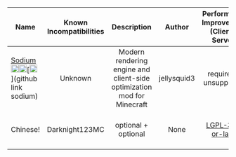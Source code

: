 | Name | Known Incompatibilities | Description | Author | Performance Improvement (Client + Server) | [Label](/README.md#labels) | License |
| --- | :---: | :---: | :---: | :---: | :---: | :---: |
| [Sodium](https://modrinth.com/mod/sodium)<br>[<img src=/images/modrinth.ico height=18>](https://modrinth.com/mod/sodium)[<img src=/images/curseforge.png height=18>](https://www.curseforge.com/minecraft/mc-mods/sodium)[<img src=/images/github.ico height=18>](github link sodium)   | Unknown | Modern rendering engine and client-side optimization mod for Minecraft | jellysquid3 | required + unsupported | None | [LGPL-3.0-only]() || [Lithium](https://modrinth.com/mod/lithium)<br>[<img src=/images/modrinth.ico height=18>](https://modrinth.com/mod/lithium)[<img src=/images/curseforge.png height=18>](https://www.curseforge.com/minecraft/mc-mods/lithium)[<img src=/images/github.ico height=18>](github link lithium)   | Unknown | No-compromises game logic/server optimization mod | jellysquid3 | optional + optional | None | [LGPL-3.0-only]() || [Iris Shaders](https://modrinth.com/mod/iris)<br>[<img src=/images/modrinth.ico height=18>](https://modrinth.com/mod/iris)[<img src=/images/curseforge.png height=18>](https://www.curseforge.com/minecraft/mc-mods/iris)[<img src=/images/github.ico height=18>](github link iris)   | Unknown | A modern shaders mod for Minecraft intended to be compatible with existing OptiFine shader packs | coderbot | required + unsupported | None | [LGPL-3.0-only]() || [LazyDFU](https://modrinth.com/mod/lazydfu)<br>[<img src=/images/modrinth.ico height=18>](https://modrinth.com/mod/lazydfu)[<img src=/images/curseforge.png height=18>](https://www.curseforge.com/minecraft/mc-mods/lazydfu)[<img src=/images/github.ico height=18>](github link lazydfu)   | Unknown | Makes the game boot faster by deferring non-essential initialization | astei | optional + optional | None | [MIT]() || [EntityCulling](https://modrinth.com/mod/entityculling)<br>[<img src=/images/modrinth.ico height=18>](https://modrinth.com/mod/entityculling)[<img src=/images/curseforge.png height=18>](https://www.curseforge.com/minecraft/mc-mods/entityculling)[<img src=/images/github.ico height=18>](github link entityculling)   | Unknown | Using async path-tracing to hide Block-/Entities that are not visible | tr7zw | required + unsupported | None | [LicenseRef-tr7zw-Protective-License]() || [FerriteCore](https://modrinth.com/mod/ferrite-core)<br>[<img src=/images/modrinth.ico height=18>](https://modrinth.com/mod/ferrite-core)[<img src=/images/curseforge.png height=18>](https://www.curseforge.com/minecraft/mc-mods/ferrite-core)[<img src=/images/github.ico height=18>](github link ferrite-core)   | Unknown | Memory usage optimizations | malte0811 | optional + optional | None | [MIT]() || [Starlight (Fabric)](https://modrinth.com/mod/starlight)<br>[<img src=/images/modrinth.ico height=18>](https://modrinth.com/mod/starlight)[<img src=/images/curseforge.png height=18>](https://www.curseforge.com/minecraft/mc-mods/starlight)[<img src=/images/github.ico height=18>](github link starlight)   | Unknown | Rewrites the light engine to fix lighting performance and lighting errors | spottedleaf | optional + optional | None | [LGPL-3.0-only]() || [Krypton](https://modrinth.com/mod/krypton)<br>[<img src=/images/modrinth.ico height=18>](https://modrinth.com/mod/krypton)[<img src=/images/curseforge.png height=18>](https://www.curseforge.com/minecraft/mc-mods/krypton)[<img src=/images/github.ico height=18>](github link krypton)   | Unknown | A mod to optimize the Minecraft networking stack | astei | optional + optional | None | [LGPL-3.0-only]() || [Dynamic FPS](https://modrinth.com/mod/dynamic-fps)<br>[<img src=/images/modrinth.ico height=18>](https://modrinth.com/mod/dynamic-fps)[<img src=/images/curseforge.png height=18>](https://www.curseforge.com/minecraft/mc-mods/dynamic-fps)[<img src=/images/github.ico height=18>](github link dynamic-fps)   | Unknown | Improve performance when Minecraft is in the background. | juliand665 | required + unsupported | None | [MIT]() || [Smooth Boot (Fabric)](https://modrinth.com/mod/smoothboot-fabric)<br>[<img src=/images/modrinth.ico height=18>](https://modrinth.com/mod/smoothboot-fabric)[<img src=/images/curseforge.png height=18>](https://www.curseforge.com/minecraft/mc-mods/smoothboot-fabric)[<img src=/images/github.ico height=18>](github link smoothboot-fabric)   | Unknown | Improve Minecraft CPU scheduling | UltimateBoomer | optional + optional | None | [MIT]() || [Memory Leak Fix](https://modrinth.com/mod/memoryleakfix)<br>[<img src=/images/modrinth.ico height=18>](https://modrinth.com/mod/memoryleakfix)[<img src=/images/curseforge.png height=18>](https://www.curseforge.com/minecraft/mc-mods/memoryleakfix)[<img src=/images/github.ico height=18>](github link memoryleakfix)   | Unknown | A mod that fixes random memory leaks for both the client and server | fxmorin | optional + optional | None | [LGPL-2.1-only]() || [Phosphor](https://modrinth.com/mod/phosphor)<br>[<img src=/images/modrinth.ico height=18>](https://modrinth.com/mod/phosphor)[<img src=/images/curseforge.png height=18>](https://www.curseforge.com/minecraft/mc-mods/phosphor)[<img src=/images/github.ico height=18>](github link phosphor)   | Unknown | No-compromises lighting engine optimization mod | jellysquid3 | optional + optional | None | [LGPL-3.0-only]() || [Concurrent Chunk Management Engine (Fabric)](https://modrinth.com/mod/c2me-fabric)<br>[<img src=/images/modrinth.ico height=18>](https://modrinth.com/mod/c2me-fabric)[<img src=/images/curseforge.png height=18>](https://www.curseforge.com/minecraft/mc-mods/c2me-fabric)[<img src=/images/github.ico height=18>](github link c2me-fabric)   | Unknown | A Fabric mod designed to improve the chunk performance of Minecraft. | ishland | optional + optional | None | [MIT]() || [Debugify](https://modrinth.com/mod/debugify)<br>[<img src=/images/modrinth.ico height=18>](https://modrinth.com/mod/debugify)[<img src=/images/curseforge.png height=18>](https://www.curseforge.com/minecraft/mc-mods/debugify)[<img src=/images/github.ico height=18>](github link debugify)   | Unknown | Fixes Minecraft bugs found on the bug tracker | isxander | optional + optional | None | [LGPL-3.0-only]() || [Fastload](https://modrinth.com/mod/fastload)<br>[<img src=/images/modrinth.ico height=18>](https://modrinth.com/mod/fastload)[<img src=/images/curseforge.png height=18>](https://www.curseforge.com/minecraft/mc-mods/fastload)[<img src=/images/github.ico height=18>](github link fastload)   | Unknown | Modifies the 441 Loading Engine to decrease world loading times. | FluffyBumblebees | optional + optional | None | [LGPL-2.1-only]() || [DashLoader](https://modrinth.com/mod/dashloader)<br>[<img src=/images/modrinth.ico height=18>](https://modrinth.com/mod/dashloader)[<img src=/images/curseforge.png height=18>](https://www.curseforge.com/minecraft/mc-mods/dashloader)[<img src=/images/github.ico height=18>](github link dashloader)   | Unknown | Launch at the speed of light. | alphaqu | required + unsupported | None | [LGPL-3.0-only]() || [Cull Less Leaves](https://modrinth.com/mod/cull-less-leaves)<br>[<img src=/images/modrinth.ico height=18>](https://modrinth.com/mod/cull-less-leaves)[<img src=/images/curseforge.png height=18>](https://www.curseforge.com/minecraft/mc-mods/cull-less-leaves)[<img src=/images/github.ico height=18>](github link cull-less-leaves)   | Unknown | Cull leaves while looking hot! | isxander | required + unsupported | None | [LGPL-3.0-only]() || [Cull Leaves](https://modrinth.com/mod/cull-leaves)<br>[<img src=/images/modrinth.ico height=18>](https://modrinth.com/mod/cull-leaves)[<img src=/images/curseforge.png height=18>](https://www.curseforge.com/minecraft/mc-mods/cull-leaves)[<img src=/images/github.ico height=18>](github link cull-leaves)   | Unknown | Adds culling to leaf blocks, providing a huge performance boost over vanilla. | Motschen | required + unsupported | None | [MIT]() || [ImmediatelyFast](https://modrinth.com/mod/immediatelyfast)<br>[<img src=/images/modrinth.ico height=18>](https://modrinth.com/mod/immediatelyfast)[<img src=/images/curseforge.png height=18>](https://www.curseforge.com/minecraft/mc-mods/immediatelyfast)[<img src=/images/github.ico height=18>](github link immediatelyfast)   | Unknown | Speed up immediate mode rendering in Minecraft | RaphiMC | required + unsupported | None | [LGPL-3.0-only]() || [More Culling](https://modrinth.com/mod/moreculling)<br>[<img src=/images/modrinth.ico height=18>](https://modrinth.com/mod/moreculling)[<img src=/images/curseforge.png height=18>](https://www.curseforge.com/minecraft/mc-mods/moreculling)[<img src=/images/github.ico height=18>](github link moreculling)   | Unknown | A mod that changes how multiple types of culling are handled in order to improve performance | fxmorin | required + unsupported | None | [LGPL-2.1-only]() || [Language Reload](https://modrinth.com/mod/language-reload)<br>[<img src=/images/modrinth.ico height=18>](https://modrinth.com/mod/language-reload)[<img src=/images/curseforge.png height=18>](https://www.curseforge.com/minecraft/mc-mods/language-reload)[<img src=/images/github.ico height=18>](github link language-reload)   | Unknown | Reduces load times and adds fallbacks for languages | Jerozgen | required + unsupported | None | [MIT]() || [Better Beds](https://modrinth.com/mod/better-beds)<br>[<img src=/images/modrinth.ico height=18>](https://modrinth.com/mod/better-beds)[<img src=/images/curseforge.png height=18>](https://www.curseforge.com/minecraft/mc-mods/better-beds)[<img src=/images/github.ico height=18>](github link better-beds)   | Unknown | Changes the renderer of the bed to use json models instead of a block entity renderer!  | Motschen | required + unsupported | None | [MIT]() || [Very Many Players (Fabric)](https://modrinth.com/mod/vmp-fabric)<br>[<img src=/images/modrinth.ico height=18>](https://modrinth.com/mod/vmp-fabric)[<img src=/images/curseforge.png height=18>](https://www.curseforge.com/minecraft/mc-mods/vmp-fabric)[<img src=/images/github.ico height=18>](github link vmp-fabric)   | Unknown | A Fabric mod designed to improve server performance at high playercounts. | ishland | optional + optional | None | [MIT]() || [Exordium](https://modrinth.com/mod/exordium)<br>[<img src=/images/modrinth.ico height=18>](https://modrinth.com/mod/exordium)[<img src=/images/curseforge.png height=18>](https://www.curseforge.com/minecraft/mc-mods/exordium)[<img src=/images/github.ico height=18>](github link exordium)   | Unknown | Render the GUI and screens at a lower framerate to speed up what's really important: the worldrendering. | tr7zw | required + unsupported | None | [LicenseRef-tr7zw-Protective-License]() || [Distant Horizons](https://modrinth.com/mod/distanthorizons)<br>[<img src=/images/modrinth.ico height=18>](https://modrinth.com/mod/distanthorizons)[<img src=/images/curseforge.png height=18>](https://www.curseforge.com/minecraft/mc-mods/distanthorizons)[<img src=/images/github.ico height=18>](github link distanthorizons)   | Unknown | See farther without turning your game into a slide show | jeseibel | required + unsupported | None | [LGPL-3.0-only]() || [Chunky](https://modrinth.com/mod/chunky)<br>[<img src=/images/modrinth.ico height=18>](https://modrinth.com/mod/chunky)[<img src=/images/curseforge.png height=18>](https://www.curseforge.com/minecraft/mc-mods/chunky)[<img src=/images/github.ico height=18>](github link chunky)   | Unknown | Pre-generates chunks, quickly and efficiently | pop4959 | optional + optional | None | [GPL-3.0-only]() || [Alternate Current](https://modrinth.com/mod/alternate-current)<br>[<img src=/images/modrinth.ico height=18>](https://modrinth.com/mod/alternate-current)[<img src=/images/curseforge.png height=18>](https://www.curseforge.com/minecraft/mc-mods/alternate-current)[<img src=/images/github.ico height=18>](github link alternate-current)   | Unknown | An efficient and non-locational redstone dust implementation | Space Walker | unsupported + required | None | [MIT]() || [ToolTipFix](https://modrinth.com/mod/tooltipfix)<br>[<img src=/images/modrinth.ico height=18>](https://modrinth.com/mod/tooltipfix)[<img src=/images/curseforge.png height=18>](https://www.curseforge.com/minecraft/mc-mods/tooltipfix)[<img src=/images/github.ico height=18>](github link tooltipfix)   | Unknown | Fixes Tooltips from runnning off the screen. | kyrptonaught | required + unsupported | None | [MIT]() || [ESSENTIAL Mod](https://modrinth.com/mod/essential)<br>[<img src=/images/modrinth.ico height=18>](https://modrinth.com/mod/essential)[<img src=/images/curseforge.png height=18>](https://www.curseforge.com/minecraft/mc-mods/essential)[<img src=/images/github.ico height=18>](github link essential)   | Unknown | Boost your Minecraft. Play together without a server. Customize your character. And more. | SparkUniverse | required + unsupported | None | [LicenseRef-All-Rights-Reserved]() || [Ksyxis](https://modrinth.com/mod/ksyxis)<br>[<img src=/images/modrinth.ico height=18>](https://modrinth.com/mod/ksyxis)[<img src=/images/curseforge.png height=18>](https://www.curseforge.com/minecraft/mc-mods/ksyxis)[<img src=/images/github.ico height=18>](github link ksyxis)   | Unknown | Speed up the loading of your world. | VidTu | optional + optional | None | [MIT]() || [kennytvs-epic-force-close-loading-screen-mod-for-fabric](https://modrinth.com/mod/forcecloseworldloadingscreen)<br>[<img src=/images/modrinth.ico height=18>](https://modrinth.com/mod/forcecloseworldloadingscreen)[<img src=/images/curseforge.png height=18>](https://www.curseforge.com/minecraft/mc-mods/forcecloseworldloadingscreen)[<img src=/images/github.ico height=18>](github link forcecloseworldloadingscreen)   | Unknown | (Instantly) closes the loading terrain screen on world changing | kennytv | required + unsupported | None | [MIT]() || [ServerCore](https://modrinth.com/mod/servercore)<br>[<img src=/images/modrinth.ico height=18>](https://modrinth.com/mod/servercore)[<img src=/images/curseforge.png height=18>](https://www.curseforge.com/minecraft/mc-mods/servercore)[<img src=/images/github.ico height=18>](github link servercore)   | Unknown | A fabric mod that aims to optimize the minecraft server. | Wesley1808 | optional + optional | None | [MIT]() || [Model Gap Fix](https://modrinth.com/mod/modelfix)<br>[<img src=/images/modrinth.ico height=18>](https://modrinth.com/mod/modelfix)[<img src=/images/curseforge.png height=18>](https://www.curseforge.com/minecraft/mc-mods/modelfix)[<img src=/images/github.ico height=18>](github link modelfix)   | Unknown | Fixes gaps in Block Models and Item Models | MehVahdJukaar | required + optional | None | [GPL-3.0-only]() || [FastAnim](https://modrinth.com/mod/fastanim)<br>[<img src=/images/modrinth.ico height=18>](https://modrinth.com/mod/fastanim)[<img src=/images/curseforge.png height=18>](https://www.curseforge.com/minecraft/mc-mods/fastanim)[<img src=/images/github.ico height=18>](github link fastanim)   | Unknown | Speeds up entity animation calculations! | Lunade_ | required + unsupported | None | [MIT]() || [Wynntils](https://modrinth.com/mod/wynntils)<br>[<img src=/images/modrinth.ico height=18>](https://modrinth.com/mod/wynntils)[<img src=/images/curseforge.png height=18>](https://www.curseforge.com/minecraft/mc-mods/wynntils)[<img src=/images/github.ico height=18>](github link wynntils)   | Unknown | Wynntils is a Wynncraft mod that seeks to enhance the user's gameplay with a variety of customizable options and additions, allowing the user to change everything in the way they want and enhancing the overall Wynncraft gameplay! | DevScyu | required + unsupported | None | [AGPL-3.0-only]() || [FastQuit](https://modrinth.com/mod/fastquit)<br>[<img src=/images/modrinth.ico height=18>](https://modrinth.com/mod/fastquit)[<img src=/images/curseforge.png height=18>](https://www.curseforge.com/minecraft/mc-mods/fastquit)[<img src=/images/github.ico height=18>](github link fastquit)   | Unknown | Lets you return to the Title Screen early while your world is still saving in the background! | KingContaria | required + unsupported | None | [MIT]() || [VulkanMod](https://modrinth.com/mod/vulkanmod)<br>[<img src=/images/modrinth.ico height=18>](https://modrinth.com/mod/vulkanmod)[<img src=/images/curseforge.png height=18>](https://www.curseforge.com/minecraft/mc-mods/vulkanmod)[<img src=/images/github.ico height=18>](github link vulkanmod)   | Unknown | Vulkan renderer mod for Minecraft. | xCollateral | required + unsupported | None | [LGPL-3.0-only]() || [Disable Custom Worlds Advice](https://modrinth.com/mod/dcwa)<br>[<img src=/images/modrinth.ico height=18>](https://modrinth.com/mod/dcwa)[<img src=/images/curseforge.png height=18>](https://www.curseforge.com/minecraft/mc-mods/dcwa)[<img src=/images/github.ico height=18>](github link dcwa)   | Unknown | Minecraft asking you if you want to load a custom world is annoying. Let's fix it! | rdvdev2 | required + unsupported | None | [LGPL-3.0-only]() || [No Unused Chunks (Fabric/Forge)](https://modrinth.com/mod/no-unused-chunks)<br>[<img src=/images/modrinth.ico height=18>](https://modrinth.com/mod/no-unused-chunks)[<img src=/images/curseforge.png height=18>](https://www.curseforge.com/minecraft/mc-mods/no-unused-chunks)[<img src=/images/github.ico height=18>](github link no-unused-chunks)   | Unknown | A Minecraft mod that reduces world size by discarding unused chunks. | TheCSDev | optional + optional | None | [LGPL-3.0-only]() || [Carpet-Fixes](https://modrinth.com/mod/carpet-fixes)<br>[<img src=/images/modrinth.ico height=18>](https://modrinth.com/mod/carpet-fixes)[<img src=/images/curseforge.png height=18>](https://www.curseforge.com/minecraft/mc-mods/carpet-fixes)[<img src=/images/github.ico height=18>](github link carpet-fixes)   | Unknown | The carpet extension to fix all vanilla minecraft bugs | fxmorin | optional + optional | None | [MIT]() || [AutoModpack](https://modrinth.com/mod/automodpack)<br>[<img src=/images/modrinth.ico height=18>](https://modrinth.com/mod/automodpack)[<img src=/images/curseforge.png height=18>](https://www.curseforge.com/minecraft/mc-mods/automodpack)[<img src=/images/github.ico height=18>](github link automodpack)   | Unknown | Say goodbye to manual modpack installation with Automodpack mod, for effortless updates and easy management. | Skidam | optional + optional | None | [GPL-3.0-or-later]() || [PurpurClient](https://modrinth.com/mod/purpurclient)<br>[<img src=/images/modrinth.ico height=18>](https://modrinth.com/mod/purpurclient)[<img src=/images/curseforge.png height=18>](https://www.curseforge.com/minecraft/mc-mods/purpurclient)[<img src=/images/github.ico height=18>](github link purpurclient)   | Unknown | Fixes client-side vanilla bugs | BillyGalbreath | required + unsupported | None | [MIT]() || [Let Me Despawn](https://modrinth.com/mod/lmd)<br>[<img src=/images/modrinth.ico height=18>](https://modrinth.com/mod/lmd)[<img src=/images/curseforge.png height=18>](https://www.curseforge.com/minecraft/mc-mods/lmd)[<img src=/images/github.ico height=18>](github link lmd)   | Unknown |  Improves performance by tweaking mob despawn rules. Say bye to pesky unintentional persistent mobs. | frikinjay | optional + optional | None | [LGPL-3.0-only]() || [lazy-language-loader](https://modrinth.com/mod/lazy-language-loader)<br>[<img src=/images/modrinth.ico height=18>](https://modrinth.com/mod/lazy-language-loader)[<img src=/images/curseforge.png height=18>](https://www.curseforge.com/minecraft/mc-mods/lazy-language-loader)[<img src=/images/github.ico height=18>](github link lazy-language-loader)   | Unknown | lazy-language-loader improves loading times when changing your language by only reloading the language instead of all the game resources! | chachy | required + unsupported | None | [LGPL-3.0-only]() || [Advancements Debug](https://modrinth.com/mod/advancements-debug)<br>[<img src=/images/modrinth.ico height=18>](https://modrinth.com/mod/advancements-debug)[<img src=/images/curseforge.png height=18>](https://www.curseforge.com/minecraft/mc-mods/advancements-debug)[<img src=/images/github.ico height=18>](github link advancements-debug)   | Unknown | This little mod rewrites one function of the advancements logic to make advancements checking faster, and use less recursion. It should prevent StackOverflowErrors with advancements. | Technici4n | optional + optional | None | [MIT]() || [Noxesium](https://modrinth.com/mod/noxesium)<br>[<img src=/images/modrinth.ico height=18>](https://modrinth.com/mod/noxesium)[<img src=/images/curseforge.png height=18>](https://www.curseforge.com/minecraft/mc-mods/noxesium)[<img src=/images/github.ico height=18>](github link noxesium)   | Unknown | A client-side fabric mod with various changes and performance improvements. | Aeltumn | required + unsupported | None | [GPL-3.0-only]() || [Minecraft Mod Updater](https://modrinth.com/mod/minecraft-mod-updater)<br>[<img src=/images/modrinth.ico height=18>](https://modrinth.com/mod/minecraft-mod-updater)[<img src=/images/curseforge.png height=18>](https://www.curseforge.com/minecraft/mc-mods/minecraft-mod-updater)[<img src=/images/github.ico height=18>](github link minecraft-mod-updater)   | Unknown | (Discontinued) | jonafanho | optional + optional | None | [MIT]() || [Better Sodium Video Settings Button](https://modrinth.com/mod/better-sodium-video-settings-button)<br>[<img src=/images/modrinth.ico height=18>](https://modrinth.com/mod/better-sodium-video-settings-button)[<img src=/images/curseforge.png height=18>](https://www.curseforge.com/minecraft/mc-mods/better-sodium-video-settings-button)[<img src=/images/github.ico height=18>](github link better-sodium-video-settings-button)   | Unknown | Moves the sodium video settings button | Pieman | required + unsupported | None | [MIT]() || [Raknetify](https://modrinth.com/mod/raknetify)<br>[<img src=/images/modrinth.ico height=18>](https://modrinth.com/mod/raknetify)[<img src=/images/curseforge.png height=18>](https://www.curseforge.com/minecraft/mc-mods/raknetify)[<img src=/images/github.ico height=18>](github link raknetify)   | Unknown | A Fabric mod / BungeeCord plugin that uses RakNet to improve multiplayer experience significantly under unreliable and rate-limited connections. | ishland | required + required | None | [LicenseRef-Custom]() || [FeyTweaks](https://modrinth.com/mod/feytweaks)<br>[<img src=/images/modrinth.ico height=18>](https://modrinth.com/mod/feytweaks)[<img src=/images/curseforge.png height=18>](https://www.curseforge.com/minecraft/mc-mods/feytweaks)[<img src=/images/github.ico height=18>](github link feytweaks)   | Unknown | Mod for optimizing signs and beacons. | Feytox | required + unsupported | None | [MIT]() || [Observable](https://modrinth.com/mod/observable)<br>[<img src=/images/modrinth.ico height=18>](https://modrinth.com/mod/observable)[<img src=/images/curseforge.png height=18>](https://www.curseforge.com/minecraft/mc-mods/observable)[<img src=/images/github.ico height=18>](github link observable)   | Unknown | See what's lagging your server. | tasgon | required + required | None | [MPL-2.0]() || [Particle Blocker](https://modrinth.com/mod/particles)<br>[<img src=/images/modrinth.ico height=18>](https://modrinth.com/mod/particles)[<img src=/images/curseforge.png height=18>](https://www.curseforge.com/minecraft/mc-mods/particles)[<img src=/images/github.ico height=18>](github link particles)   | Unknown | Adds a GUI to pick and choose particles to not render. | Declipsonator | required + unsupported | None | [LGPL-3.0-only]() || [Too Many Players](https://modrinth.com/mod/tmp)<br>[<img src=/images/modrinth.ico height=18>](https://modrinth.com/mod/tmp)[<img src=/images/curseforge.png height=18>](https://www.curseforge.com/minecraft/mc-mods/tmp)[<img src=/images/github.ico height=18>](github link tmp)   | Unknown | Allows you to increase FPS with a large crowd of players | Feytox | required + unsupported | None | [MIT]() || [Entity View Distance](https://modrinth.com/mod/entity-view-distance)<br>[<img src=/images/modrinth.ico height=18>](https://modrinth.com/mod/entity-view-distance)[<img src=/images/curseforge.png height=18>](https://www.curseforge.com/minecraft/mc-mods/entity-view-distance)[<img src=/images/github.ico height=18>](github link entity-view-distance)   | Unknown | This mods allows more precise manipulation of entity view distance on client and server | Patbox | optional + optional | None | [LGPL-3.0-only]() || [Adaptive Tooltips](https://modrinth.com/mod/adaptive-tooltips)<br>[<img src=/images/modrinth.ico height=18>](https://modrinth.com/mod/adaptive-tooltips)[<img src=/images/curseforge.png height=18>](https://www.curseforge.com/minecraft/mc-mods/adaptive-tooltips)[<img src=/images/github.ico height=18>](github link adaptive-tooltips)   | Unknown | Highly configurable tooltip rendering, so you can always read them! | isxander | required + unsupported | None | [LGPL-3.0-only]() || [Almost Unified](https://modrinth.com/mod/almost-unified)<br>[<img src=/images/modrinth.ico height=18>](https://modrinth.com/mod/almost-unified)[<img src=/images/curseforge.png height=18>](https://www.curseforge.com/minecraft/mc-mods/almost-unified)[<img src=/images/github.ico height=18>](github link almost-unified)   | Unknown | Unify all resources. | Lytho | optional + required | None | [LGPL-3.0-only]() || [More Culling Extra](https://modrinth.com/mod/morecullingextra)<br>[<img src=/images/modrinth.ico height=18>](https://modrinth.com/mod/morecullingextra)[<img src=/images/curseforge.png height=18>](https://www.curseforge.com/minecraft/mc-mods/morecullingextra)[<img src=/images/github.ico height=18>](github link morecullingextra)   | Unknown | A MoreCulling extension mod with smaller changes I don't want to put into MoreCulling. MoreCulling API example mod | fxmorin | required + unsupported | None | [MIT]() || [ Client Side Noteblocks](https://modrinth.com/mod/clientsidenoteblocks)<br>[<img src=/images/modrinth.ico height=18>](https://modrinth.com/mod/clientsidenoteblocks)[<img src=/images/curseforge.png height=18>](https://www.curseforge.com/minecraft/mc-mods/clientsidenoteblocks)[<img src=/images/github.ico height=18>](github link clientsidenoteblocks)   | Unknown | Removes lag when playing noteblocks | DaCubeKing | required + unsupported | None | [LGPL-3.0-only]() || [Clean F3](https://modrinth.com/mod/clean-f3)<br>[<img src=/images/modrinth.ico height=18>](https://modrinth.com/mod/clean-f3)[<img src=/images/curseforge.png height=18>](https://www.curseforge.com/minecraft/mc-mods/clean-f3)[<img src=/images/github.ico height=18>](github link clean-f3)   | Unknown | Removes useless information from the debug screen. | tyrannus00 | required + unsupported | None | [MIT]() || [World Specific View Distance](https://modrinth.com/mod/worldspecificviewdistance)<br>[<img src=/images/modrinth.ico height=18>](https://modrinth.com/mod/worldspecificviewdistance)[<img src=/images/curseforge.png height=18>](https://www.curseforge.com/minecraft/mc-mods/worldspecificviewdistance)[<img src=/images/github.ico height=18>](github link worldspecificviewdistance)   | Unknown | Set view distance per dimension to preserve server resources. | BasiqueEvangelist | optional + required | None | [MIT]() || [Head Name Fix](https://modrinth.com/mod/headfix)<br>[<img src=/images/modrinth.ico height=18>](https://modrinth.com/mod/headfix)[<img src=/images/curseforge.png height=18>](https://www.curseforge.com/minecraft/mc-mods/headfix)[<img src=/images/github.ico height=18>](github link headfix)   | Unknown | Mob heads will keep their custom names when placed | manyrandomthings | optional + required | None | [LGPL-3.0-only]() || [Methane](https://modrinth.com/mod/methane)<br>[<img src=/images/modrinth.ico height=18>](https://modrinth.com/mod/methane)[<img src=/images/curseforge.png height=18>](https://www.curseforge.com/minecraft/mc-mods/methane)[<img src=/images/github.ico height=18>](github link methane)   | Unknown | Significantly improves performance and frame times by removing lightmaps. | AnOpenSauceDev | required + unsupported | None | [MIT]() || [Chunky Border](https://modrinth.com/mod/chunkyborder)<br>[<img src=/images/modrinth.ico height=18>](https://modrinth.com/mod/chunkyborder)[<img src=/images/curseforge.png height=18>](https://www.curseforge.com/minecraft/mc-mods/chunkyborder)[<img src=/images/github.ico height=18>](github link chunkyborder)   | Unknown | An add-on for Chunky which lets you create and manage world borders | pop4959 | optional + optional | None | [GPL-3.0-only]() || [Server Resourcepack Checker](https://modrinth.com/mod/server-resource-pack-checker)<br>[<img src=/images/modrinth.ico height=18>](https://modrinth.com/mod/server-resource-pack-checker)[<img src=/images/curseforge.png height=18>](https://www.curseforge.com/minecraft/mc-mods/server-resource-pack-checker)[<img src=/images/github.ico height=18>](github link server-resource-pack-checker)   | Unknown | Only load server resource packs when necessary | henkelmax | required + unsupported | None | [LicenseRef-All-Rights-Reserved]() || [Who am I?](https://modrinth.com/mod/whoami)<br>[<img src=/images/modrinth.ico height=18>](https://modrinth.com/mod/whoami)[<img src=/images/curseforge.png height=18>](https://www.curseforge.com/minecraft/mc-mods/whoami)[<img src=/images/github.ico height=18>](github link whoami)   | Unknown | Shows your player nametag in the Inventory and third person view! | Foksha | required + unsupported | None | [MPL-2.0]() || [Slumber](https://modrinth.com/mod/slumber)<br>[<img src=/images/modrinth.ico height=18>](https://modrinth.com/mod/slumber)[<img src=/images/curseforge.png height=18>](https://www.curseforge.com/minecraft/mc-mods/slumber)[<img src=/images/github.ico height=18>](github link slumber)   | Unknown | Let the server rest while there are no players online | qpcrummer | unsupported + required | None | [LGPL-3.0-only]() || [MCCI: Companion](https://modrinth.com/mod/mccic)<br>[<img src=/images/modrinth.ico height=18>](https://modrinth.com/mod/mccic)[<img src=/images/curseforge.png height=18>](https://www.curseforge.com/minecraft/mc-mods/mccic)[<img src=/images/github.ico height=18>](github link mccic)   | Unknown | Your MCC: Island companion mod! | andante | required + unsupported | None | [LicenseRef-Custom]() || [FX's Rail Optimization](https://modrinth.com/mod/rail-optimization)<br>[<img src=/images/modrinth.ico height=18>](https://modrinth.com/mod/rail-optimization)[<img src=/images/curseforge.png height=18>](https://www.curseforge.com/minecraft/mc-mods/rail-optimization)[<img src=/images/github.ico height=18>](github link rail-optimization)   | Unknown | A simple mod that makes powered/activator rails turning on/off up to 4x faster | fxmorin | optional + optional | None | [LGPL-3.0-only]() || [Log Cleaner](https://modrinth.com/mod/log-cleaner)<br>[<img src=/images/modrinth.ico height=18>](https://modrinth.com/mod/log-cleaner)[<img src=/images/curseforge.png height=18>](https://www.curseforge.com/minecraft/mc-mods/log-cleaner)[<img src=/images/github.ico height=18>](github link log-cleaner)   | Unknown | A lightweight mod that cleans old, unused log files | altrisi | optional + optional | None | [GPL-3.0-only]() || [BactroMod](https://modrinth.com/mod/bactromod)<br>[<img src=/images/modrinth.ico height=18>](https://modrinth.com/mod/bactromod)[<img src=/images/curseforge.png height=18>](https://www.curseforge.com/minecraft/mc-mods/bactromod)[<img src=/images/github.ico height=18>](github link bactromod)   | Unknown | Visual optimizations for a better ingame experience (customize fog, gamma multiplier (fullbright), low shield, low fire, disable pumpkin blur ...) | Bactrosaurus | required + unsupported | None | [LGPL-3.0-or-later]() || [Get It Together, Drops!](https://modrinth.com/mod/get-it-together-drops)<br>[<img src=/images/modrinth.ico height=18>](https://modrinth.com/mod/get-it-together-drops)[<img src=/images/curseforge.png height=18>](https://www.curseforge.com/minecraft/mc-mods/get-it-together-drops)[<img src=/images/github.ico height=18>](github link get-it-together-drops)   | Unknown | Adds tags and configuration options for defining how dropped items should combine. | bl4ckscor3 | optional + required | None | [MIT]() || [Enchantment Level Language Patch](https://modrinth.com/mod/enchlevel-langpatch)<br>[<img src=/images/modrinth.ico height=18>](https://modrinth.com/mod/enchlevel-langpatch)[<img src=/images/curseforge.png height=18>](https://www.curseforge.com/minecraft/mc-mods/enchlevel-langpatch)[<img src=/images/github.ico height=18>](github link enchlevel-langpatch)   | Unknown | Sharpness enchantment.level.20 => Sharpness 20/XX | teddyxlandlee | required + unsupported | None | [WTFPL]() || [Quick Paths](https://modrinth.com/mod/quick-paths)<br>[<img src=/images/modrinth.ico height=18>](https://modrinth.com/mod/quick-paths)[<img src=/images/curseforge.png height=18>](https://www.curseforge.com/minecraft/mc-mods/quick-paths)[<img src=/images/github.ico height=18>](github link quick-paths)   | Unknown | 🚶 Create long paths instantly by setting a start and end point. | Serilum | optional + required | None | [LicenseRef-All-Rights-Reserved]() || [Chicken Drop Feathers](https://modrinth.com/mod/chicken-drop-feathers)<br>[<img src=/images/modrinth.ico height=18>](https://modrinth.com/mod/chicken-drop-feathers)[<img src=/images/curseforge.png height=18>](https://www.curseforge.com/minecraft/mc-mods/chicken-drop-feathers)[<img src=/images/github.ico height=18>](github link chicken-drop-feathers)   | Unknown | Chicken will drop feathers from time to time.  | axelrindle | required + required | None | [LGPL-3.0-only]() || [No Night Vision Flickering](https://modrinth.com/mod/no-night-vision-flickering)<br>[<img src=/images/modrinth.ico height=18>](https://modrinth.com/mod/no-night-vision-flickering)[<img src=/images/curseforge.png height=18>](https://www.curseforge.com/minecraft/mc-mods/no-night-vision-flickering)[<img src=/images/github.ico height=18>](github link no-night-vision-flickering)   | Unknown | This mod changes night vision flickering/flashing when status effect is expiring to gentle fade-out animation over last 5 seconds(configurable) | semper-idem | required + unsupported | None | [MIT]() || [EmuNO](https://modrinth.com/mod/emuno)<br>[<img src=/images/modrinth.ico height=18>](https://modrinth.com/mod/emuno)[<img src=/images/curseforge.png height=18>](https://www.curseforge.com/minecraft/mc-mods/emuno)[<img src=/images/github.ico height=18>](github link emuno)   | Unknown | Disables various macOS-specific behaviors, making your life better | ryanccn | required + unsupported | None | [MIT]() || [Gotta Go Fast [Fabric]](https://modrinth.com/mod/gotta-go-fast-fabric)<br>[<img src=/images/modrinth.ico height=18>](https://modrinth.com/mod/gotta-go-fast-fabric)[<img src=/images/curseforge.png height=18>](https://www.curseforge.com/minecraft/mc-mods/gotta-go-fast-fabric)[<img src=/images/github.ico height=18>](github link gotta-go-fast-fabric)   | Unknown | This simple mod brings the bugfix for "Player moved too quickly!" from RandomPatches to a standalone mod. It removes the server side check for if a player moves too far too quickly which then teleports them back.  | PixelAgent007 | unsupported + required | None | [GPL-3.0-or-later]() || [BetterMod](https://modrinth.com/mod/bettermod)<br>[<img src=/images/modrinth.ico height=18>](https://modrinth.com/mod/bettermod)[<img src=/images/curseforge.png height=18>](https://www.curseforge.com/minecraft/mc-mods/bettermod)[<img src=/images/github.ico height=18>](github link bettermod)   | Unknown | Improving Vanilla Experience and Performance | FreezePhoenix | required + required | None | [LicenseRef-All-Rights-Reserved]() || [Tubion](https://modrinth.com/mod/tubion)<br>[<img src=/images/modrinth.ico height=18>](https://modrinth.com/mod/tubion)[<img src=/images/curseforge.png height=18>](https://www.curseforge.com/minecraft/mc-mods/tubion)[<img src=/images/github.ico height=18>](github link tubion)   | Unknown | All-in-one Utility Mod for TubNet | Apricot | required + unsupported | None | [Apache-2.0]() || [retiNO](https://modrinth.com/mod/retino)<br>[<img src=/images/modrinth.ico height=18>](https://modrinth.com/mod/retino)[<img src=/images/curseforge.png height=18>](https://www.curseforge.com/minecraft/mc-mods/retino)[<img src=/images/github.ico height=18>](github link retino)   | Unknown | Say "NO!" to Retina. | juliand665 | required + required | None | [MIT]() || [No Weather Effects](https://modrinth.com/mod/no-weather-effects)<br>[<img src=/images/modrinth.ico height=18>](https://modrinth.com/mod/no-weather-effects)[<img src=/images/curseforge.png height=18>](https://www.curseforge.com/minecraft/mc-mods/no-weather-effects)[<img src=/images/github.ico height=18>](github link no-weather-effects)   | Unknown | Disables client-side weather effects | Lortseam | required + unsupported | None | [Apache-2.0]() || [MCMTFabric](https://modrinth.com/mod/mcmtfabric)<br>[<img src=/images/modrinth.ico height=18>](https://modrinth.com/mod/mcmtfabric)[<img src=/images/curseforge.png height=18>](https://www.curseforge.com/minecraft/mc-mods/mcmtfabric)[<img src=/images/github.ico height=18>](github link mcmtfabric)   | Unknown | Minecraft Multi-Threading Mod Fabric Version | himekifee | optional + optional | None | [GPL-3.0-only]() || [ChatLagRemover](https://modrinth.com/mod/chatlagremover)<br>[<img src=/images/modrinth.ico height=18>](https://modrinth.com/mod/chatlagremover)[<img src=/images/curseforge.png height=18>](https://www.curseforge.com/minecraft/mc-mods/chatlagremover)[<img src=/images/github.ico height=18>](github link chatlagremover)   | Unknown | Remove lagging when writing messages. | fantahund | required + unsupported | None | [MIT]() || [Disable Player Reporting](https://modrinth.com/mod/disable-player-reporting)<br>[<img src=/images/modrinth.ico height=18>](https://modrinth.com/mod/disable-player-reporting)[<img src=/images/curseforge.png height=18>](https://www.curseforge.com/minecraft/mc-mods/disable-player-reporting)[<img src=/images/github.ico height=18>](github link disable-player-reporting)   | Unknown | Disable the new Player Reporting feature, once and for all! | mdcfe | required + unsupported | None | [MIT]() || [Nimble](https://modrinth.com/mod/nimble)<br>[<img src=/images/modrinth.ico height=18>](https://modrinth.com/mod/nimble)[<img src=/images/curseforge.png height=18>](https://www.curseforge.com/minecraft/mc-mods/nimble)[<img src=/images/github.ico height=18>](github link nimble)   | Unknown | Perspective animation · Auto third person · Elytra camera roll | Snownee | required + optional | None | [MIT]() || [Disable Compliance Notification](https://modrinth.com/mod/disable-compliance-notification)<br>[<img src=/images/modrinth.ico height=18>](https://modrinth.com/mod/disable-compliance-notification)[<img src=/images/curseforge.png height=18>](https://www.curseforge.com/minecraft/mc-mods/disable-compliance-notification)[<img src=/images/github.ico height=18>](github link disable-compliance-notification)   | Unknown | Disable Compliance Notification for South Korean users. | MPThLee | required + unsupported | None | [MIT]() || [Memory Clear : Refabricated](https://modrinth.com/mod/memory-clear-refabricated)<br>[<img src=/images/modrinth.ico height=18>](https://modrinth.com/mod/memory-clear-refabricated)[<img src=/images/curseforge.png height=18>](https://www.curseforge.com/minecraft/mc-mods/memory-clear-refabricated)[<img src=/images/github.ico height=18>](github link memory-clear-refabricated)   | Unknown | Auto System.gc(); and a command;
Chinese! | Darknight123MC | optional + optional | None | [LGPL-3.0-or-later]() || [VanillaIcecreamFix](https://modrinth.com/mod/vanillaicecreamfix)<br>[<img src=/images/modrinth.ico height=18>](https://modrinth.com/mod/vanillaicecreamfix)[<img src=/images/curseforge.png height=18>](https://www.curseforge.com/minecraft/mc-mods/vanillaicecreamfix)[<img src=/images/github.ico height=18>](github link vanillaicecreamfix)   | Unknown | A port of Runemoro's VanillaFix to the latest version | repletsin5 | optional + optional | None | [MIT]() || [RPLog](https://modrinth.com/mod/rplog)<br>[<img src=/images/modrinth.ico height=18>](https://modrinth.com/mod/rplog)[<img src=/images/curseforge.png height=18>](https://www.curseforge.com/minecraft/mc-mods/rplog)[<img src=/images/github.ico height=18>](github link rplog)   | Unknown | Log every Chat you want | Fireflasher | required + unsupported | None | [LicenseRef-All-Rights-Reserved]() || [AudioShutdown](https://modrinth.com/mod/audioshutdown)<br>[<img src=/images/modrinth.ico height=18>](https://modrinth.com/mod/audioshutdown)[<img src=/images/curseforge.png height=18>](https://www.curseforge.com/minecraft/mc-mods/audioshutdown)[<img src=/images/github.ico height=18>](github link audioshutdown)   | Unknown | If you often have Minecraft running in the background you might have noticed that your pc cant go to sleep. That's because the audio engine requests your pc to stay awake. With this mod, the engine gets shutdown while you are not in a world! | MenschenToaster | required + unsupported | None | [MIT]() || [Entity Count](https://modrinth.com/mod/entitycount)<br>[<img src=/images/modrinth.ico height=18>](https://modrinth.com/mod/entitycount)[<img src=/images/curseforge.png height=18>](https://www.curseforge.com/minecraft/mc-mods/entitycount)[<img src=/images/github.ico height=18>](github link entitycount)   | Unknown | Count all entities currently loaded throughout your world. | plexion | optional + required | None | [GPL-3.0-only]() || [Datapacks Screen](https://modrinth.com/mod/datapacks-screen)<br>[<img src=/images/modrinth.ico height=18>](https://modrinth.com/mod/datapacks-screen)[<img src=/images/curseforge.png height=18>](https://www.curseforge.com/minecraft/mc-mods/datapacks-screen)[<img src=/images/github.ico height=18>](github link datapacks-screen)   | Unknown | A mod that adds a datapack selection screen and a .mcfunction autoreload feature. | iliamakar | required + unsupported | None | [MIT]() || [Vehicle Hunger Bar](https://modrinth.com/mod/vehicle-hunger-bar)<br>[<img src=/images/modrinth.ico height=18>](https://modrinth.com/mod/vehicle-hunger-bar)[<img src=/images/curseforge.png height=18>](https://www.curseforge.com/minecraft/mc-mods/vehicle-hunger-bar)[<img src=/images/github.ico height=18>](github link vehicle-hunger-bar)   | Unknown | Allows you to see your hunger bar on vehicles | CrownSheep | required + unsupported | None | [MIT]() || [Poinpow](https://modrinth.com/mod/poinpow)<br>[<img src=/images/modrinth.ico height=18>](https://modrinth.com/mod/poinpow)[<img src=/images/curseforge.png height=18>](https://www.curseforge.com/minecraft/mc-mods/poinpow)[<img src=/images/github.ico height=18>](github link poinpow)   | Unknown | A mod that blocks ads on Minehut and adds quality of life tools. | udu3324 | required + unsupported | None | [MIT]() || [Skin Parts Refresher](https://modrinth.com/mod/skin-parts-refresher)<br>[<img src=/images/modrinth.ico height=18>](https://modrinth.com/mod/skin-parts-refresher)[<img src=/images/curseforge.png height=18>](https://www.curseforge.com/minecraft/mc-mods/skin-parts-refresher)[<img src=/images/github.ico height=18>](github link skin-parts-refresher)   | Unknown | Refresh your skin parts automatically. | XIAYM-gh | required + unsupported | None | [MIT]() || [Disable Enderman Picking Up Blocks](https://modrinth.com/mod/disable-enderman-picking-up-blocks)<br>[<img src=/images/modrinth.ico height=18>](https://modrinth.com/mod/disable-enderman-picking-up-blocks)[<img src=/images/curseforge.png height=18>](https://www.curseforge.com/minecraft/mc-mods/disable-enderman-picking-up-blocks)[<img src=/images/github.ico height=18>](github link disable-enderman-picking-up-blocks)   | Unknown | Disable enderman picking up blocks | Rain156 | optional + optional | None | [MIT]() || [Clear Netherrack](https://modrinth.com/mod/clearnetherrack)<br>[<img src=/images/modrinth.ico height=18>](https://modrinth.com/mod/clearnetherrack)[<img src=/images/curseforge.png height=18>](https://www.curseforge.com/minecraft/mc-mods/clearnetherrack)[<img src=/images/github.ico height=18>](github link clearnetherrack)   | Unknown | Periodically removes all Netherrack items in the Nether. | plexion | optional + required | None | [GPL-3.0-only]() || [Perspective Camera Keybinds](https://modrinth.com/mod/perspective-camera-keybinds)<br>[<img src=/images/modrinth.ico height=18>](https://modrinth.com/mod/perspective-camera-keybinds)[<img src=/images/curseforge.png height=18>](https://www.curseforge.com/minecraft/mc-mods/perspective-camera-keybinds)[<img src=/images/github.ico height=18>](github link perspective-camera-keybinds)   | Unknown | Mod for perspective switching using simple keybinds! | xanthian | required + unsupported | None | [GPL-3.0-only]() || [Relaxed Instabreak](https://modrinth.com/mod/relaxed-instabreak)<br>[<img src=/images/modrinth.ico height=18>](https://modrinth.com/mod/relaxed-instabreak)[<img src=/images/curseforge.png height=18>](https://www.curseforge.com/minecraft/mc-mods/relaxed-instabreak)[<img src=/images/github.ico height=18>](github link relaxed-instabreak)   | Unknown | Are your tools getting too powerful? Mine individual blocks in a controlled manner even with extremely efficient tools! (Works with every instant breakable block, like saplings) | darmiel | required + unsupported | None | [CC0-1.0]() || [Selective Entity Removal](https://modrinth.com/mod/selective-entity-removal)<br>[<img src=/images/modrinth.ico height=18>](https://modrinth.com/mod/selective-entity-removal)[<img src=/images/curseforge.png height=18>](https://www.curseforge.com/minecraft/mc-mods/selective-entity-removal)[<img src=/images/github.ico height=18>](github link selective-entity-removal)   | Unknown | Selective Entity Removal (Fabric) allows the user to disable specific mobs from rendering and set the range at which they are visible. | x3rmination | required + unsupported | None | [CC0-1.0]() |